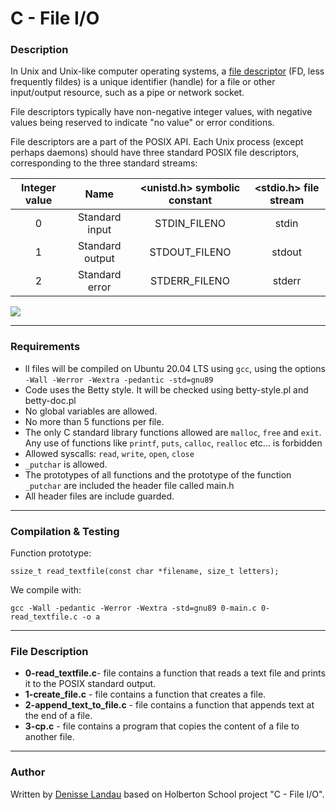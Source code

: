 # C - File I/O

### Description

In Unix and Unix-like computer operating systems, a [file descriptor](https://en.wikipedia.org/wiki/File_descriptor) (FD, less frequently fildes) is a unique identifier (handle) for a file or other input/output resource, such as a pipe or network socket.

File descriptors typically have non-negative integer values, with negative values being reserved to indicate "no value" or error conditions.

File descriptors are a part of the POSIX API. Each Unix process (except perhaps daemons) should have three standard POSIX file descriptors, corresponding to the three standard streams:

|Integer value | Name | \<unistd.h> symbolic constant | \<stdio.h> file stream |
|:------------:|:----:|:-----------------------------:|:----------------------:|
|      0       | Standard input | STDIN\_FILENO | stdin |
|      1       | Standard output| STDOUT\_FILENO | stdout |
|      2       | Standard error | STDERR\_FILENO | stderr |

![](https://upload.wikimedia.org/wikipedia/commons/f/f8/File_table_and_inode_table.svg)

---

### Requirements

- ll files will be compiled on Ubuntu 20.04 LTS using ``gcc``, using the options ``-Wall -Werror -Wextra -pedantic -std=gnu89``
- Code uses the Betty style. It will be checked using betty-style.pl and betty-doc.pl
- No global variables are allowed.
- No more than 5 functions per file.
- The only C standard library functions allowed are ``malloc``, ``free`` and ``exit``. Any use of functions like ``printf``, ``puts``, ``calloc``, ``realloc`` etc… is forbidden
- Allowed syscalls: ``read``, ``write``, ``open``, ``close``
- ``_putchar`` is allowed.
- The prototypes of all functions and the prototype of the function ``_putchar`` are included the header file called main.h
- All header files are include guarded.
---

### Compilation & Testing

Function prototype:

	ssize_t read_textfile(const char *filename, size_t letters);

We compile with:

	gcc -Wall -pedantic -Werror -Wextra -std=gnu89 0-main.c 0-read_textfile.c -o a

---

### File Description

- **0-read_textfile.c**- file contains a function that reads a text file and prints it to the POSIX standard output.
- **1-create_file.c** - file contains a function that creates a file.
- **2-append_text_to_file.c** - file contains a function that appends text at the end of a file.
- **3-cp.c** - file contains a program that copies the content of a file to another file.
---

### Author 

Written by [Denisse Landau](https://www.linkedin.com/in/denisselandau/ "Denisse Landau") based on Holberton School project "C - File I/O".
